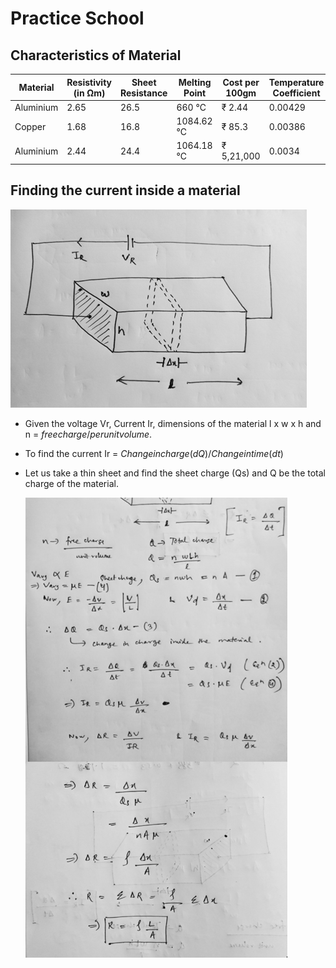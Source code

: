 # Practice School

## Characteristics of Material

| Material  | Resistivity (in &#8486;m) | Sheet Resistance | Melting Point | Cost per 100gm | Temperature Coefficient |
| - | - | - | - | - | - |
| Aluminium  | 2.65 | 26.5 | 660 &#8451; | &#8377; 2.44 | 0.00429 |
| Copper  | 1.68 | 16.8 | 1084.62 &#8451; | &#8377; 85.3 | 0.00386 |
| Aluminium  | 2.44 | 24.4 | 1064.18 &#8451; | &#8377; 5,21,000 | 0.0034 |

## Finding the current inside a material

 ![Diagram](docs/1.jpg)
 
- Given the voltage Vr, Current Ir, dimensions of the material l x w x h and n = $free charge/per unit volume$.
- To find the current Ir = $Change in charge(dQ) / Change in time (dt)$
- Let us take a thin sheet and find the sheet charge (Qs) and Q be the total charge of the material.
  
  ![Diagram](docs/2.jpg)
